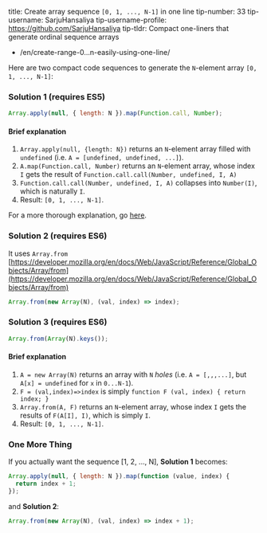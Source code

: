title: Create array sequence `[0, 1, ..., N-1]` in one line
tip-number: 33
tip-username: SarjuHansaliya
tip-username-profile: https://github.com/SarjuHansaliya
tip-tldr: Compact one-liners that generate ordinal sequence arrays

- /en/create-range-0...n-easily-using-one-line/

Here are two compact code sequences to generate the `N`-element array `[0, 1, ..., N-1]`:

### Solution 1 (requires ES5)

```js
Array.apply(null, { length: N }).map(Function.call, Number);
```

#### Brief explanation

1. `Array.apply(null, {length: N})` returns an `N`-element array filled with `undefined` (i.e. `A = [undefined, undefined, ...]`).
2. `A.map(Function.call, Number)` returns an `N`-element array, whose index `I` gets the result of `Function.call.call(Number, undefined, I, A)`
3. `Function.call.call(Number, undefined, I, A)` collapses into `Number(I)`, which is naturally `I`.
4. Result: `[0, 1, ..., N-1]`.

For a more thorough explanation, go [here](https://github.com/gromgit/jstips-xe/blob/master/tips/33.md).

### Solution 2 (requires ES6)

It uses `Array.from` [https://developer.mozilla.org/en/docs/Web/JavaScript/Reference/Global_Objects/Array/from](https://developer.mozilla.org/en/docs/Web/JavaScript/Reference/Global_Objects/Array/from)

```js
Array.from(new Array(N), (val, index) => index);
```

### Solution 3 (requires ES6)

```js
Array.from(Array(N).keys());
```

#### Brief explanation

1. `A = new Array(N)` returns an array with `N` _holes_ (i.e. `A = [,,,...]`, but `A[x] = undefined` for `x` in `0...N-1`).
2. `F = (val,index)=>index` is simply `function F (val, index) { return index; }`
3. `Array.from(A, F)` returns an `N`-element array, whose index `I` gets the results of `F(A[I], I)`, which is simply `I`.
4. Result: `[0, 1, ..., N-1]`.

### One More Thing

If you actually want the sequence [1, 2, ..., N], **Solution 1** becomes:

```js
Array.apply(null, { length: N }).map(function (value, index) {
  return index + 1;
});
```

and **Solution 2**:

```js
Array.from(new Array(N), (val, index) => index + 1);
```
